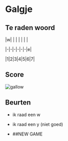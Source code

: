 # Galgje

## Te raden woord

|w| | | | | | |

|-|-|-|-|-|-|e|

|1|2|3|4|5|6|7|

## Score
![gallow](./images/1.png)

## Beurten
* ik raad een w
* ik raad een y (niet goed)

* ##NEW GAME

